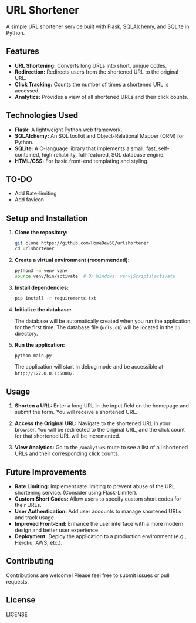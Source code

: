 # URL Shortener

A simple URL shortener service built with Flask, SQLAlchemy, and SQLite in Python. 
## Features

*   **URL Shortening:**  Converts long URLs into short, unique codes.
*   **Redirection:**  Redirects users from the shortened URL to the original URL.
*   **Click Tracking:**  Counts the number of times a shortened URL is accessed.
*   **Analytics:**  Provides a view of all shortened URLs and their click counts.

## Technologies Used

*   **Flask:**  A lightweight Python web framework.
*   **SQLAlchemy:**  An SQL toolkit and Object-Relational Mapper (ORM) for Python.
*   **SQLite:**  A C-language library that implements a small, fast, self-contained, high reliability, full-featured, SQL database engine.
*   **HTML/CSS:**  For basic front-end templating and styling.

## TO-DO
- Add Rate-limiting
- Add favicon

## Setup and Installation

1.  **Clone the repository:**

    ```bash
    git clone https://github.com/HomeDev68/urlshortener
    cd urlshortener
    ```

2.  **Create a virtual environment (recommended):**

    ```bash
    python3 -m venv venv
    source venv/bin/activate  # On Windows: venv\Scripts\activate
    ```

3.  **Install dependencies:**

    ```bash
    pip install -r requirements.txt
    ```

4.  **Initialize the database:**

    The database will be automatically created when you run the application for the first time.  The database file (`urls.db`) will be located in the `db` directory.

5.  **Run the application:**

    ```bash
    python main.py
    ```

    The application will start in debug mode and be accessible at `http://127.0.0.1:5000/`.

## Usage

1.  **Shorten a URL:**  Enter a long URL in the input field on the homepage and submit the form.  You will receive a shortened URL.

2.  **Access the Original URL:**  Navigate to the shortened URL in your browser.  You will be redirected to the original URL, and the click count for that shortened URL will be incremented.

3.  **View Analytics:**  Go to the `/analytics` route to see a list of all shortened URLs and their corresponding click counts.

## Future Improvements

*   **Rate Limiting:**  Implement rate limiting to prevent abuse of the URL shortening service.  (Consider using Flask-Limiter).
*   **Custom Short Codes:**  Allow users to specify custom short codes for their URLs.
*   **User Authentication:**  Add user accounts to manage shortened URLs and track usage.
*   **Improved Front-End:**  Enhance the user interface with a more modern design and better user experience.
*   **Deployment:**  Deploy the application to a production environment (e.g., Heroku, AWS, etc.).

## Contributing

Contributions are welcome!  Please feel free to submit issues or pull requests.

## License

[LICENSE](LICENSE)
